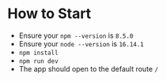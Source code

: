 # How to Start
* Ensure your `npm --version` is `8.5.0`
* Ensure your `node --version` is `16.14.1`
* `npm install`
* `npm run dev`
* The app should open to the default route `/`
